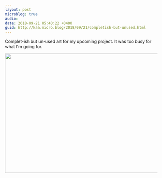 ```yaml
---
layout: post
microblog: true
audio: 
date: 2018-09-21 05:40:22 +0400
guid: http://kaa.micro.blog/2018/09/21/completish-but-unused.html
---
```

Complet-ish but un-used art for my upcoming project. It was too busy for what I'm going for.

<img src="http://www.kaa.bz/uploads/2018/7322c468e7.jpg" width="600" height="393" />
